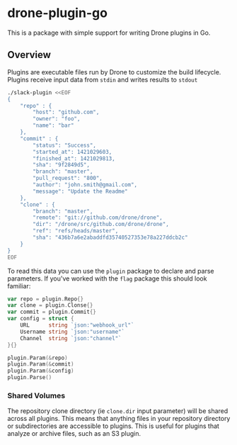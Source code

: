 drone-plugin-go
===============

This is a package with simple support for writing Drone plugins in Go.

## Overview

Plugins are executable files run by Drone to customize the build lifecycle. Plugins receive input data from `stdin` and writes results to `stdout`

```sh
./slack-plugin <<EOF
{
    "repo" : {
        "host": "github.com",
        "owner": "foo",
        "name": "bar"
    },
    "commit" : {
        "status": "Success",
        "started_at": 1421029603,
        "finished_at": 1421029813,
        "sha": "9f2849d5",
        "branch": "master",
        "pull_request": "800",
        "author": "john.smith@gmail.com",
        "message": "Update the Readme"
    },
    "clone" : {
        "branch": "master",
        "remote": "git://github.com/drone/drone",
        "dir": "/drone/src/github.com/drone/drone",
        "ref": "refs/heads/master",
        "sha": "436b7a6e2abaddfd35740527353e78a227ddcb2c"
    }
}
EOF
```

To read this data you can use the `plugin` package to declare and parse parameters. If you've worked with the `flag` package this should look familiar:

```Go
var repo = plugin.Repo{}
var clone = plugin.Clonse{}
var commit = plugin.Commit{}
var config = struct {
	URL      string `json:"webhook_url"`
    Username string `json:"username"`
    Channel  string `json:"channel"`
}{}

plugin.Param(&repo)
plugin.Param(&commit)
plugin.Param(&config)
plugin.Parse()
```

### Shared Volumes

The repository clone directory (ie `clone.dir` input parameter) will be shared across all plugins. This means that anything files in your repository directory or subdirectories are accessible to plugins. This is useful for plugins that analyze or archive files, such as an S3 plugin.
